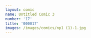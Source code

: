 ```yaml
---
layout: comic
name: Untitled Comic 3
number: '17'
title: '000017'
images: /images/comics/np1 (1)-1.jpg
---
```


